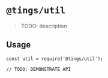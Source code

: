 # `@tings/util`

> TODO: description

## Usage

```
const util = require('@tings/util');

// TODO: DEMONSTRATE API
```

